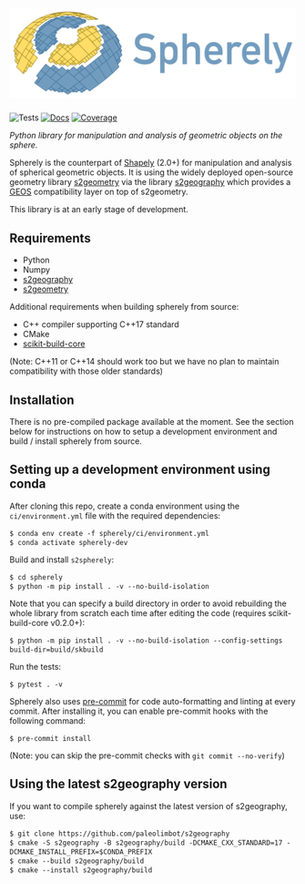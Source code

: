 # ![spherely](docs/_static/spherely_logo.svg)

![Tests](https://github.com/benbovy/spherely/actions/workflows/run-tests.yaml/badge.svg)
[![Docs](https://readthedocs.org/projects/spherely/badge/?version=latest)](https://spherely.readthedocs.io)
[![Coverage](https://codecov.io/gh/benbovy/spherely/branch/main/graph/badge.svg)](https://app.codecov.io/gh/benbovy/spherely?branch=main)

*Python library for manipulation and analysis of geometric objects on the sphere.*

Spherely is the counterpart of [Shapely](https://github.com/shapely/shapely)
(2.0+) for manipulation and analysis of spherical geometric objects. It is using
the widely deployed open-source geometry library
[s2geometry](https://github.com/google/s2geometry) via the library
[s2geography](https://github.com/paleolimbot/s2geography) which provides a
[GEOS](https://libgeos.org) compatibility layer on top of s2geometry.

This library is at an early stage of development.

## Requirements

- Python
- Numpy
- [s2geography](https://github.com/paleolimbot/s2geography)
- [s2geometry](https://github.com/google/s2geometry)

Additional requirements when building spherely from source:

- C++ compiler supporting C++17 standard
- CMake
- [scikit-build-core](https://github.com/scikit-build/scikit-build-core)

(Note: C++11 or C++14 should work too but we have no plan to maintain
compatibility with those older standards)

## Installation

There is no pre-compiled package available at the moment. See the section below
for instructions on how to setup a development environment and build / install
spherely from source.

## Setting up a development environment using conda

After cloning this repo, create a conda environment using the `ci/environment.yml`
file with the required dependencies:

```
$ conda env create -f spherely/ci/environment.yml
$ conda activate spherely-dev
```

Build and install `s2spherely`:

```
$ cd spherely
$ python -m pip install . -v --no-build-isolation
```

Note that you can specify a build directory in order to avoid rebuilding the
whole library from scratch each time after editing the code (requires
scikit-build-core v0.2.0+):

```
$ python -m pip install . -v --no-build-isolation --config-settings build-dir=build/skbuild
```

Run the tests:

```
$ pytest . -v
```

Spherely also uses [pre-commit](https://pre-commit.com/) for code
auto-formatting and linting at every commit. After installing it, you can enable
pre-commit hooks with the following command:

```
$ pre-commit install
```

(Note: you can skip the pre-commit checks with `git commit --no-verify`)

## Using the latest s2geography version

If you want to compile spherely against the latest version of s2geography, use:

 ```
 $ git clone https://github.com/paleolimbot/s2geography
 $ cmake -S s2geography -B s2geography/build -DCMAKE_CXX_STANDARD=17 -DCMAKE_INSTALL_PREFIX=$CONDA_PREFIX
 $ cmake --build s2geography/build
 $ cmake --install s2geography/build
 ```
